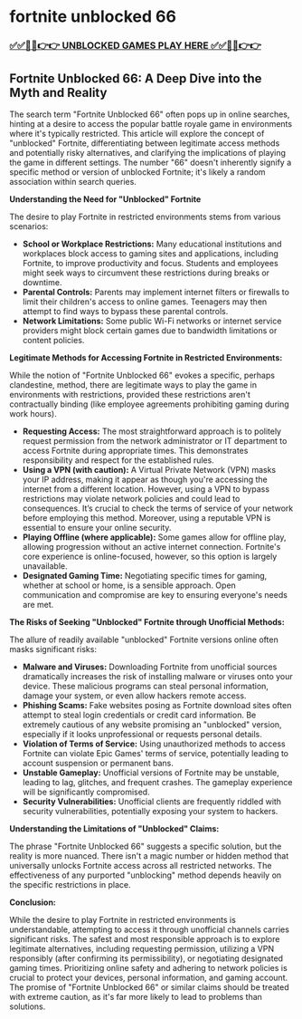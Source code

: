 # fortnite unblocked 66

### [✅✅🔴🔴👉👉 UNBLOCKED GAMES PLAY HERE ✅✅🔴🔴👉👉](https://topstoryindia.com)

## Fortnite Unblocked 66: A Deep Dive into the Myth and Reality

The search term "Fortnite Unblocked 66" often pops up in online searches, hinting at a desire to access the popular battle royale game in environments where it's typically restricted.  This article will explore the concept of "unblocked" Fortnite, differentiating between legitimate access methods and potentially risky alternatives, and clarifying the implications of playing the game in different settings.  The number "66" doesn't inherently signify a specific method or version of unblocked Fortnite; it's likely a random association within search queries.

**Understanding the Need for "Unblocked" Fortnite**

The desire to play Fortnite in restricted environments stems from various scenarios:

* **School or Workplace Restrictions:** Many educational institutions and workplaces block access to gaming sites and applications, including Fortnite, to improve productivity and focus.  Students and employees might seek ways to circumvent these restrictions during breaks or downtime.
* **Parental Controls:** Parents may implement internet filters or firewalls to limit their children's access to online games.  Teenagers may then attempt to find ways to bypass these parental controls.
* **Network Limitations:**  Some public Wi-Fi networks or internet service providers might block certain games due to bandwidth limitations or content policies.


**Legitimate Methods for Accessing Fortnite in Restricted Environments:**

While the notion of "Fortnite Unblocked 66" evokes a specific, perhaps clandestine, method, there are legitimate ways to play the game in environments with restrictions, provided these restrictions aren't contractually binding (like employee agreements prohibiting gaming during work hours).

* **Requesting Access:** The most straightforward approach is to politely request permission from the network administrator or IT department to access Fortnite during appropriate times.  This demonstrates responsibility and respect for the established rules.
* **Using a VPN (with caution):** A Virtual Private Network (VPN) masks your IP address, making it appear as though you're accessing the internet from a different location.  However, using a VPN to bypass restrictions may violate network policies and could lead to consequences. It’s crucial to check the terms of service of your network before employing this method. Moreover, using a reputable VPN is essential to ensure your online security.
* **Playing Offline (where applicable):**  Some games allow for offline play, allowing progression without an active internet connection. Fortnite's core experience is online-focused, however, so this option is largely unavailable.
* **Designated Gaming Time:**  Negotiating specific times for gaming, whether at school or home, is a sensible approach. Open communication and compromise are key to ensuring everyone's needs are met.


**The Risks of Seeking "Unblocked" Fortnite through Unofficial Methods:**

The allure of readily available "unblocked" Fortnite versions online often masks significant risks:

* **Malware and Viruses:** Downloading Fortnite from unofficial sources dramatically increases the risk of installing malware or viruses onto your device. These malicious programs can steal personal information, damage your system, or even allow hackers remote access.
* **Phishing Scams:**  Fake websites posing as Fortnite download sites often attempt to steal login credentials or credit card information.  Be extremely cautious of any website promising an "unblocked" version, especially if it looks unprofessional or requests personal details.
* **Violation of Terms of Service:**  Using unauthorized methods to access Fortnite can violate Epic Games' terms of service, potentially leading to account suspension or permanent bans.
* **Unstable Gameplay:**  Unofficial versions of Fortnite may be unstable, leading to lag, glitches, and frequent crashes. The gameplay experience will be significantly compromised.
* **Security Vulnerabilities:** Unofficial clients are frequently riddled with security vulnerabilities, potentially exposing your system to hackers.


**Understanding the Limitations of "Unblocked" Claims:**

The phrase "Fortnite Unblocked 66" suggests a specific solution, but the reality is more nuanced.  There isn't a magic number or hidden method that universally unlocks Fortnite access across all restricted networks. The effectiveness of any purported "unblocking" method depends heavily on the specific restrictions in place.


**Conclusion:**

While the desire to play Fortnite in restricted environments is understandable, attempting to access it through unofficial channels carries significant risks.  The safest and most responsible approach is to explore legitimate alternatives, including requesting permission, utilizing a VPN responsibly (after confirming its permissibility), or negotiating designated gaming times.  Prioritizing online safety and adhering to network policies is crucial to protect your devices, personal information, and gaming account.  The promise of "Fortnite Unblocked 66" or similar claims should be treated with extreme caution, as it's far more likely to lead to problems than solutions.
